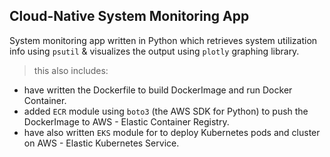 ## Cloud-Native System Monitoring App
System monitoring app written in Python which retrieves system utilization info using `psutil` & visualizes the output using `plotly` graphing library.

> this also includes:
- have written the Dockerfile to build DockerImage and run Docker Container.
- added ``ECR`` module using `boto3` (the AWS SDK for Python) to push the DockerImage to AWS - Elastic Container Registry.
- have also written `EKS` module for to deploy Kubernetes pods and cluster on AWS - Elastic Kubernetes Service.
  

